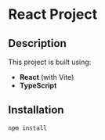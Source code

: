 # React Project

## Description
This project is built using:
- **React** (with Vite)
- **TypeScript**

## Installation
```bash
npm install
